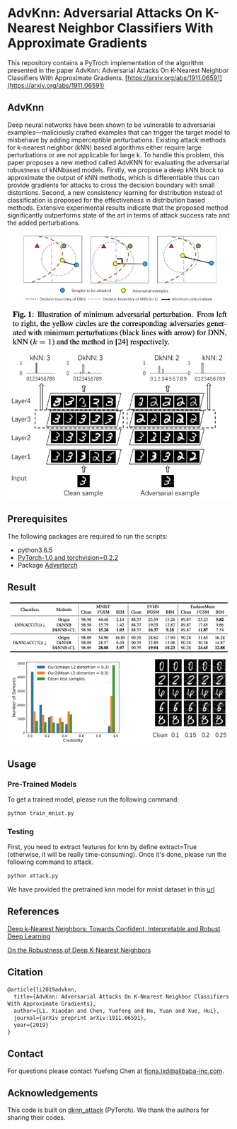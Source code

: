 # AdvKnn: Adversarial Attacks On K-Nearest Neighbor Classifiers With Approximate Gradients
This repository contains a PyTroch implementation of the algorithm presented in the paper AdvKnn: Adversarial Attacks On K-Nearest Neighbor Classifiers With Approximate Gradients. [https://arxiv.org/abs/1911.06591](https://arxiv.org/abs/1911.06591)

## AdvKnn

Deep neural networks have been shown to be vulnerable to adversarial examples—maliciously crafted examples that can trigger the target model to misbehave by adding imperceptible perturbations. Existing attack methods for k-nearest neighbor (kNN) based algorithms either require large perturbations or are not applicable for large k. To handle this problem, this paper proposes a new method called AdvKNN for evaluating the adversarial robustness of kNNbased models. Firstly, we propose a deep kNN block to approximate the output of kNN methods, which is differentiable thus can provide gradients for attacks to cross the decision boundary with small distortions. Second, a new consistency learning for distribution instead of classification is proposed for the effectiveness in distribution based methods. Extensive experimental results indicate that the proposed method significantly outperforms state of the art in terms of attack success rate and the added perturbations.

![AdvKnn1](imgs/illustration.png)
![AdvKnn2](imgs/framework.png)


## Prerequisites
The following packages are required to run the scripts:
- python3.6.5
- [PyTorch-1.0 and torchvision=0.2.2](https://pytorch.org)
- Package [Advertorch](https://github.com/BorealisAI/advertorch)

## Result
![MiniImage_Resule](imgs/acc_result.png)
![MiniImage_Resule](imgs/cred_adv.png)

## Usage

### Pre-Trained Models
To get a trained model, please run the following command:
```bash
python train_mnist.py
```
### Testing
First, you need to extract features for knn by define extract=True (otherwise, it will be really time-consuming). Once it's done, please run the following command to attack.
```bash
python attack.py
```

We have provided the pretrained knn model for mnist dataset in this [url](https://drive.google.com/open?id=1LwUIr8_h6nzhtViwB1lkkH8McE_x8KWv)

## References
[Deep k-Nearest Neighbors: Towards Confident, Interpretable and Robust Deep Learning](https://arxiv.org/abs/1803.04765)

[On the Robustness of Deep K-Nearest Neighbors](https://arxiv.org/abs/1903.08333)

## Citation
```
@article{li2019advknn,
  title={AdvKnn: Adversarial Attacks On K-Nearest Neighbor Classifiers With Approximate Gradients},
  author={Li, Xiaodan and Chen, Yuefeng and He, Yuan and Xue, Hui},
  journal={arXiv preprint arXiv:1911.06591},
  year={2019}
}
```
## Contact
For questions please contact Yuefeng Chen at fiona.lxd@alibaba-inc.com.

## Acknowledgements
This code is built on [dknn_attack](https://github.com/chawins/dknn_attack) (PyTorch). We thank the authors for sharing their codes.
